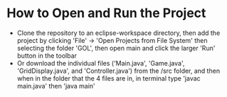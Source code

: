 # How to Open and Run the Project
- Clone the repository to an eclipse-workspace directory, then add the project by clicking 'File' -> 'Open Projects from File System' then selecting the folder 'GOL', then open main and click the larger 'Run' button in the toolbar
- Or download the individual files ('Main.java', 'Game.java', 'GridDisplay.java', and 'Controller.java') from the /src folder, and then when in the folder that the 4 files are in, in terminal type 'javac main.java' then 'java main'